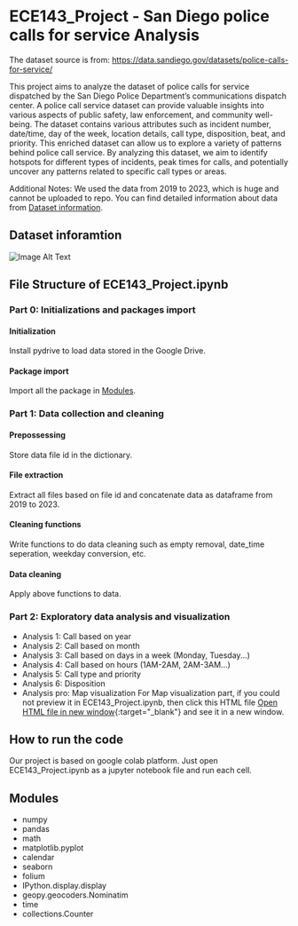 # ECE143_Project - San Diego police calls for service Analysis

The dataset source is from: https://data.sandiego.gov/datasets/police-calls-for-service/

This project aims to analyze the dataset of police calls for service dispatched by the San Diego Police
Department’s communications dispatch center. A police call service dataset can provide valuable insights into
various aspects of public safety, law enforcement, and community well-being. The dataset contains various
attributes such as incident number, date/time, day of the week, location details, call type, disposition, beat,
and priority. This enriched dataset can allow us to explore a variety of patterns behind police call service.
By analyzing this dataset, we aim to identify hotspots for different types of incidents, peak times for calls,
and potentially uncover any patterns related to specific call types or areas.

Additional Notes: We used the data from 2019 to 2023, which is huge and cannot be uploaded to repo. You can find detailed information about data from [Dataset information](#jump). 

## <span id="jump">Dataset inforamtion</span>

![Image Alt Text](https://github.com/rayxuan2000/UCSD_ECE143_project/blob/e7b49164afbe4e7959522b9ca60591bfedec7cb6/additional/data_frame.png)
## File Structure of ECE143_Project.ipynb
### Part 0: Initializations and packages import
#### Initialization
Install pydrive to load data stored in the Google Drive.

#### Package import
Import all the package in [Modules](#jump).

### Part 1: Data collection and cleaning
#### Prepossessing
Store data file id in the dictionary.
#### File extraction
Extract all files based on file id and concatenate data as dataframe from 2019 to 2023.
#### Cleaning functions
Write functions to do data cleaning such as empty removal, date_time seperation, weekday conversion, etc. 
#### Data cleaning
Apply above functions to data.

### Part 2: Exploratory data analysis and visualization
* Analysis 1: Call based on year
* Analysis 2: Call based on month
* Analysis 3: Call based on days in a week (Monday, Tuesday...)
* Analysis 4: Call based on hours (1AM-2AM, 2AM-3AM...)
* Analysis 5: Call type and priority
* Analysis 6: Disposition
* Analysis pro: Map visualization
For Map visualization part, if you could not preview it in ECE143_Project.ipynb, then click this HTML file [Open HTML file in new window](additional/map_with_legend.html){:target="_blank"} and see it in a new window.

## How to run the code
Our project is based on google colab platform. Just open ECE143_Project.ipynb as a jupyter notebook file and run each cell.

##   <span id="jump">Modules</span>
* numpy 
* pandas
* math
* matplotlib.pyplot
* calendar
* seaborn
* folium
* IPython.display.display
* geopy.geocoders.Nominatim
* time
* collections.Counter
